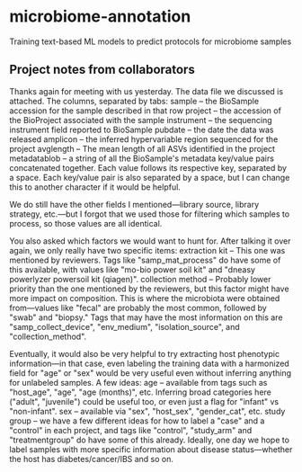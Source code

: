 # microbiome-annotation
Training text-based ML models to predict protocols for microbiome samples

## Project notes from collaborators
Thanks again for meeting with us yesterday. The data file we discussed is attached. The columns, separated by tabs:
sample – the BioSample accession for the sample described in that row
project – the accession of the BioProject associated with the sample
instrument – the sequencing instrument field reported to BioSample
pubdate – the date the data was released
amplicon – the inferred hypervariable region sequenced for the project
avglength – The mean length of all ASVs identified in the project
metadatablob – a string of all the BioSample's metadata key/value pairs concatenated together. Each value follows its respective key, separated by a space.
Each key/value pair is also separated by a space, but I can change this to another character if it would be helpful.
 
We do still have the other fields I mentioned—library source, library strategy, etc.—but I forgot that we used those for filtering which samples to process, so those values are all identical.
 
You also asked which factors we would want to hunt for. After talking it over again, we only really have two specific items:
extraction kit – This one was mentioned by reviewers. Tags like "samp_mat_process" do have some of this available, with values like "mo-bio power soil kit" and "dneasy powerlyzer powersoil kit (qiagen)".
collection method – Probably lower priority than the one mentioned by the reviewers, but this factor might have more impact on composition. This is where the microbiota were obtained from—values like "fecal" are probably the most common, followed by "swab" and "biopsy."
Tags that may have the most information on this are "samp_collect_device", "env_medium", "isolation_source", and "collection_method".
 
Eventually, it would also be very helpful to try extracting host phenotypic information—in that case, even labeling the training data with a harmonized field for "age" or "sex" would be very useful even without inferring anything for unlabeled samples. A few ideas:
age – available from tags such as "host_age", "age", "age (months)", etc. Inferring broad categories here ("adult", "juvenile") could be useful too, or even just a flag for "infant" vs "non-infant".
sex – available via "sex", "host_sex", "gender_cat", etc.
study group – we have a few different ideas for how to label a "case" and a "control" in each project, and tags like "control", "study_arm" and "treatmentgroup" do have some of this already.
Ideally, one day we hope to label samples with more specific information about disease status—whether the host has diabetes/cancer/IBS and so on.
